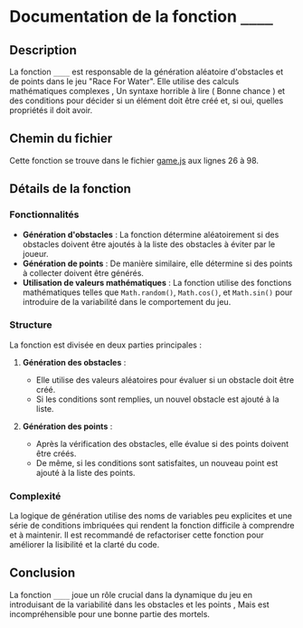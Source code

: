 # Documentation de la fonction `____`

## Description

La fonction `____` est responsable de la génération aléatoire d'obstacles et de points dans le jeu "Race For Water". Elle utilise des calculs mathématiques complexes , Un syntaxe horrible à lire ( Bonne chance )  et des conditions pour décider si un élément doit être créé et, si oui, quelles propriétés il doit avoir.

## Chemin du fichier

Cette fonction se trouve dans le fichier [game.js](https://github.com/Nispace/Race_For_Water/edit/main/Race-for-water/assets/scripts/game.js) aux lignes 26 à 98.

## Détails de la fonction

### Fonctionnalités

- **Génération d'obstacles** : La fonction détermine aléatoirement si des obstacles doivent être ajoutés à la liste des obstacles à éviter par le joueur.
- **Génération de points** : De manière similaire, elle détermine si des points à collecter doivent être générés.
- **Utilisation de valeurs mathématiques** : La fonction utilise des fonctions mathématiques telles que `Math.random()`, `Math.cos()`, et `Math.sin()` pour introduire de la variabilité dans le comportement du jeu.

### Structure

La fonction est divisée en deux parties principales :

1. **Génération des obstacles** :
   - Elle utilise des valeurs aléatoires pour évaluer si un obstacle doit être créé.
   - Si les conditions sont remplies, un nouvel obstacle est ajouté à la liste.

2. **Génération des points** :
   - Après la vérification des obstacles, elle évalue si des points doivent être créés.
   - De même, si les conditions sont satisfaites, un nouveau point est ajouté à la liste des points.

### Complexité

La logique de génération utilise des noms de variables peu explicites et une série de conditions imbriquées qui rendent la fonction difficile à comprendre et à maintenir. Il est recommandé de refactoriser cette fonction pour améliorer la lisibilité et la clarté du code.

## Conclusion

La fonction `____` joue un rôle crucial dans la dynamique du jeu en introduisant de la variabilité dans les obstacles et les points , Mais est incompréhensible pour une bonne partie des mortels. 
